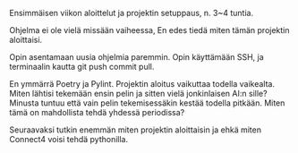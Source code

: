 Ensimmäisen viikon aloittelut ja projektin setuppaus, n. 3~4 tuntia.

Ohjelma ei ole vielä missään vaiheessa, En edes tiedä miten tämän projektin aloittaisi.

Opin asentamaan uusia ohjelmia paremmin. Opin käyttämään SSH, ja terminaalin kautta git push commit pull.

En ymmärrä Poetry ja Pylint. Projektin aloitus vaikuttaa todella vaikealta. Miten lähtisi tekemään ensin pelin ja sitten vielä jonkinlaisen AI:n sille? Minusta tuntuu että vain pelin tekemisessäkin kestää todella pitkään. Miten tämä on mahdollista tehdä yhdessä periodissa? 

Seuraavaksi tutkin enemmän miten projektin aloittaisin ja ehkä miten Connect4 voisi tehdä pythonilla.
